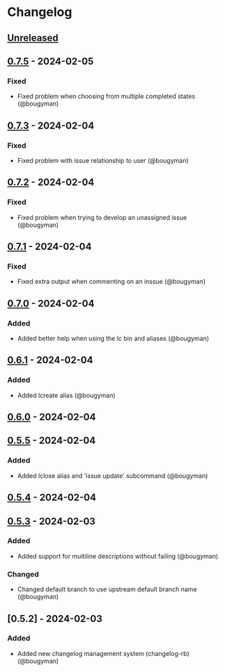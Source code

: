 # Changelog

## [Unreleased]

## [0.7.5] - 2024-02-05
### Fixed
- Fixed problem when choosing from multiple completed states (@bougyman)

## [0.7.3] - 2024-02-04
### Fixed
- Fixed problem with issue relationship to user (@bougyman)

## [0.7.2] - 2024-02-04
### Fixed
- Fixed problem when trying to develop an unassigned issue (@bougyman)

## [0.7.1] - 2024-02-04
### Fixed
- Fixed extra output when commenting on an inssue (@bougyman)

## [0.7.0] - 2024-02-04
### Added
- Added better help when using the lc bin and aliases (@bougyman)

## [0.6.1] - 2024-02-04
### Added
- Added lcreate alias (@bougyman)

## [0.6.0] - 2024-02-04

## [0.5.5] - 2024-02-04
### Added
- Added lclose alias and 'issue update' subcommand (@bougyman)

## [0.5.4] - 2024-02-04

## [0.5.3] - 2024-02-03
### Added
- Added support for multiline descriptions without failing (@bougyman)

### Changed
- Changed default branch to use upstream default branch name (@bougyman)

## [0.5.2] - 2024-02-03
### Added
- Added new changelog management system (changelog-rb) (@bougyman)

[Unreleased]: https://github.com/rubyists/linear-cli/compare/0.7.5...HEAD
[0.7.5]: https://github.com/rubyists/linear-cli/compare/v0.7.3...0.7.5
[0.7.3]: https://github.com/rubyists/linear-cli/compare/v0.7.2...v0.7.3
[0.7.2]: https://github.com/rubyists/linear-cli/compare/v0.7.1...v0.7.2
[0.7.1]: https://github.com/rubyists/linear-cli/compare/v0.7.0...v0.7.1
[0.7.0]: https://github.com/rubyists/linear-cli/compare/v0.6.1...v0.7.0
[0.6.1]: https://github.com/rubyists/linear-cli/compare/v0.6.0...v0.6.1
[0.6.0]: https://github.com/rubyists/linear-cli/compare/v0.5.5...v0.6.0
[0.5.5]: https://github.com/rubyists/linear-cli/compare/v0.5.4...v0.5.5
[0.5.4]: https://github.com/rubyists/linear-cli/compare/v0.5.3...v0.5.4
[0.5.3]: https://github.com/rubyists/linear-cli/compare/v0.5.2...v0.5.3
